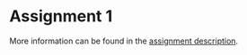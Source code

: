 # Assignment 1

More information can be found in the [assignment description](https://tjo.is/teaching/sse-sp24/a1.html). 

